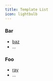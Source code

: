 ```yaml
---
title: Template List
icon: lightbulb
---
```


### Bar

- [baz](Bear/baz.md)
- ...

### Foo

- [ray](foo/ray.md)
- ...
